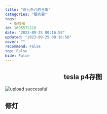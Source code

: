 ```yaml
---
title: "杂七杂八的合集"
categories: "服务器"
tags:
  - 服务器
id: 1695572218
date: "2023-09-25 00:16:58"
updated: "2023-09-25 00:16:58"
cover: ""
recommend: False
top: False
hide: False
---
```


<center>

## tesla p4存图

</center>


![upload successful](/images/pasted-9.png)

## 修灯